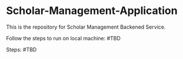 # Scholar-Management-Application

This is the repository for Scholar Management Backened Service.

Follow the steps to run on local machine:  #TBD

Steps: #TBD